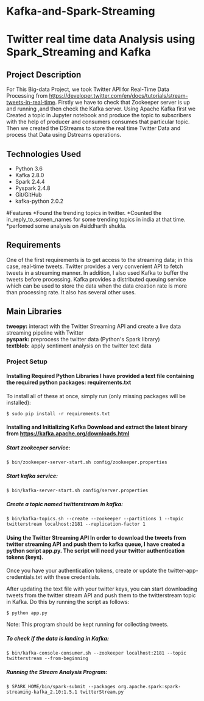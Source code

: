 # Kafka-and-Spark-Streaming

# Twitter real time data Analysis using Spark_Streaming and Kafka

## Project Description
For This Big-data Project, we took Twitter API for Real-Time Data Processing from https://developer.twitter.com/en/docs/tutorials/stream-tweets-in-real-time.
Firstly we have to check that Zookeeper server is up and running ,and then check the Kafka server.
Using Apache Kafka first we Created a topic in Jupyter notebook and produce the topic to subscribers with the help of producer and consumers consumes that particular topic. 
Then we created the DStreams to store the real time Twitter Data and process that Data using Dstreams operations.

## Technologies Used
* Python 3.6
* Kafka 2.8.0
* Spark 2.4.4
* Pyspark 2.4.8
* Git/GitHub
* kafka-python 2.0.2

#Features
 *Found the trending topics in twitter.
 *Counted the in_reply_to_screen_names for some trending topics in india at that time.
 *perfomed some analysis on #siddharth shukla.

## Requirements 
One of the first requirements is to get access to the streaming data; in this case, real-time tweets. 
Twitter provides a very convenient API to fetch tweets in a streaming manner.
In addition, I also used Kafka to buffer the tweets before processing. 
Kafka provides a distributed queuing service which can be used to store the data when the data creation rate is more than processing rate. It also has several other uses.

## Main Libraries
<b> tweepy:</b> interact with the Twitter Streaming API and create a live data streaming pipeline with Twitter <br>
<b> pyspark: </b>preprocess the twitter data (Python's Spark library) <br>
<b> textblob:</b> apply sentiment analysis on the twitter text data <br>

### Project Setup

#### Installing Required Python Libraries I have provided a text file containing the required python packages: requirements.txt

To install all of these at once, simply run (only missing packages will be installed):
```
$ sudo pip install -r requirements.txt
```

#### Installing and Initializing Kafka Download and extract the latest binary from https://kafka.apache.org/downloads.html
##### Start zookeeper service:
```
$ bin/zookeeper-server-start.sh config/zookeeper.properties
```
##### Start kafka service:
```
$ bin/kafka-server-start.sh config/server.properties
```
##### Create a topic named twitterstream in kafka:
```
$ bin/kafka-topics.sh --create --zookeeper --partitions 1 --topic twitterstream localhost:2181 --replication-factor 1
```
#### Using the Twitter Streaming API In order to download the tweets from twitter streaming API and push them to kafka queue, I have created a python script app.py. The script will need your twitter authentication tokens (keys).

Once you have your authentication tokens, create or update the twitter-app-credentials.txt with these credentials.

After updating the text file with your twitter keys, you can start downloading tweets from the twitter stream API and push them to the twitterstream topic in Kafka. Do this by running the script as follows:
```
$ python app.py
```
Note: This program should be kept running for collecting tweets.

##### To check if the data is landing in Kafka: 
```
$ bin/kafka-console-consumer.sh --zookeeper localhost:2181 --topic twitterstream --from-beginning
```
##### Running the Stream Analysis Program: 
```
$ SPARK_HOME/bin/spark-submit --packages org.apache.spark:spark-streaming-kafka_2.10:1.5.1 twitterStream.py
```

